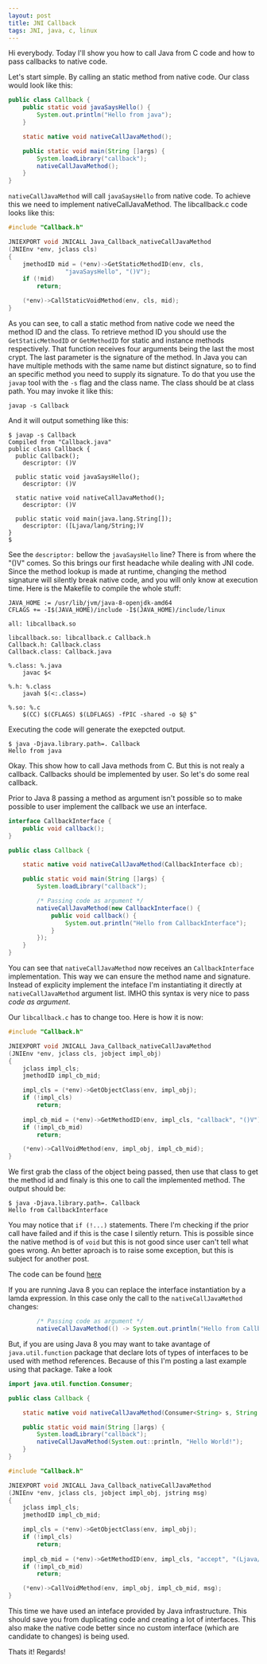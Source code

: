 ```yaml
---
layout: post
title: JNI Callback
tags: JNI, java, c, linux
---
```


Hi everybody. Today I'll show you how to call Java from C code
and how to pass callbacks to native code.

Let's start simple. By calling an static method from native code.
Our class would look like this:

``` java
public class Callback {
	public static void javaSaysHello() {
		System.out.println("Hello from java");
	}

	static native void nativeCallJavaMethod();

	public static void main(String []args) {
		System.loadLibrary("callback");
		nativeCallJavaMethod();
	}
}
``` 

`nativeCallJavaMethod` will call `javaSaysHello` from native code.
To achieve this we need to implement nativeCallJavaMethod. The
libcallback.c code looks like this:

``` c
#include "Callback.h"

JNIEXPORT void JNICALL Java_Callback_nativeCallJavaMethod
(JNIEnv *env, jclass cls)
{
	jmethodID mid = (*env)->GetStaticMethodID(env, cls, 
				"javaSaysHello", "()V"); 
	if (!mid)
		return;

	(*env)->CallStaticVoidMethod(env, cls, mid);
}
```

As you can see, to call a static method from native code we need
the method ID and the class. To retrieve method ID you should
use the `GetStaticMethodID` or `GetMethodID` for static and instance
methods respectively. That function receives four arguments being
the last the most crypt. The last parameter is the signature of the
method. In Java you can have multiple methods with the same name
but distinct signature, so to find an specific method you need to
supply its signature. To do that you use the `javap` tool with
the `-s` flag and the class name. The class should be at class path.
You may invoke it like this:

```
javap -s Callback
```

And it will output something like this:

```
$ javap -s Callback
Compiled from "Callback.java"
public class Callback {
  public Callback();
    descriptor: ()V

  public static void javaSaysHello();
    descriptor: ()V

  static native void nativeCallJavaMethod();
    descriptor: ()V

  public static void main(java.lang.String[]);
    descriptor: ([Ljava/lang/String;)V
}
$ 
```

See the `descriptor:` bellow the `javaSaysHello` line? There is from where the
"()V" comes. So this brings our first headache while dealing with JNI code.
Since the method lookup is made at runtime, changing the method signature will
silently break native code, and you will only know at execution time.  Here is
the Makefile to compile the whole stuff:

```
JAVA_HOME := /usr/lib/jvm/java-8-openjdk-amd64
CFLAGS += -I$(JAVA_HOME)/include -I$(JAVA_HOME)/include/linux

all: libcallback.so

libcallback.so: libcallback.c Callback.h 
Callback.h: Callback.class
Callback.class: Callback.java

%.class: %.java
	javac $<

%.h: %.class
	javah $(<:.class=)

%.so: %.c
	$(CC) $(CFLAGS) $(LDFLAGS) -fPIC -shared -o $@ $^
```

Executing the code will generate the exepcted output.

```
$ java -Djava.library.path=. Callback
Hello from java
```

Okay. This show how to call Java methods from C. But this is
not realy a callback. Callbacks should be implemented by user.
So let's do some real callback.

Prior to Java 8 passing a method as argument isn't possible so
to make possible to user implement the callback we use an interface.

``` java
interface CallbackInterface {
	public void callback();
}

public class Callback {

	static native void nativeCallJavaMethod(CallbackInterface cb);

	public static void main(String []args) {
		System.loadLibrary("callback");

		/* Passing code as argument */
		nativeCallJavaMethod(new CallbackInterface() {
			public void callback() {
				System.out.println("Hello from CallbackInterface");
			}
		});
	}
}

```

You can see that `nativeCallJavaMethod` now receives an `CallbackInterface` implementation.
This way we can ensure the method name and signature. Instead of explicity implement the
inteface I'm instantiating it directly at `nativeCallJavaMethod` argument list. IMHO this
syntax is very nice to pass *code as argument*.

Our `libcallback.c` has to change too. Here is how it is now:

``` c
#include "Callback.h"

JNIEXPORT void JNICALL Java_Callback_nativeCallJavaMethod
(JNIEnv *env, jclass cls, jobject impl_obj) 
{
	jclass impl_cls;
	jmethodID impl_cb_mid;

	impl_cls = (*env)->GetObjectClass(env, impl_obj);
	if (!impl_cls)
		return;
	
	impl_cb_mid = (*env)->GetMethodID(env, impl_cls, "callback", "()V"); 
	if (!impl_cb_mid)
		return;

	(*env)->CallVoidMethod(env, impl_obj, impl_cb_mid);
}
```

We first grab the class of the object being passed, then use that class to get
the method id and finaly is this one to call the implemented method. The output
should be:

```
$ java -Djava.library.path=. Callback
Hello from CallbackInterface
```

You may notice that `if (!...)` statements. There I'm checking if the prior
call have failed and if this is the case I silently return. This is possible
since the native method is of `void` but this is not good since user can't
tell what goes wrong. An better aproach is to raise some exception, but this
is subject for another post.

The code can be found [here](https://gist.github.com/gkos/b29d6703d8bbc0e5b626ba56e23a0838)

If you are running Java 8 you can replace the interface instantiation
by a lamda expression. In this case only the call to the `nativeCallJavaMethod`
changes:

``` java
		/* Passing code as argument */
		nativeCallJavaMethod(() -> System.out.println("Hello from CallbackInterface"));
```

But, if you are using Java 8 you may want to take avantage of `java.util.function` package
that declare lots of types of interfaces to be used with method references. Because of
this I'm posting a last example using that package. Take a look

``` java
import java.util.function.Consumer;

public class Callback {

	static native void nativeCallJavaMethod(Consumer<String> s, String msg);

	public static void main(String []args) {
		System.loadLibrary("callback");
		nativeCallJavaMethod(System.out::println, "Hello World!");
	}
}
```

``` c
#include "Callback.h"

JNIEXPORT void JNICALL Java_Callback_nativeCallJavaMethod
(JNIEnv *env, jclass cls, jobject impl_obj, jstring msg) 
{
	jclass impl_cls;
	jmethodID impl_cb_mid;

	impl_cls = (*env)->GetObjectClass(env, impl_obj);
	if (!impl_cls)
		return;
	
	impl_cb_mid = (*env)->GetMethodID(env, impl_cls, "accept", "(Ljava/lang/Object;)V"); 
	if (!impl_cb_mid)
		return;

	(*env)->CallVoidMethod(env, impl_obj, impl_cb_mid, msg);
}
```

This time we have used an inteface provided by Java infrastructure. This should
save you from duplicating code and creating a lot of interfaces. This also make
the native code better since no custom interface (which are candidate to
changes) is being used.

Thats it!
Regards!
